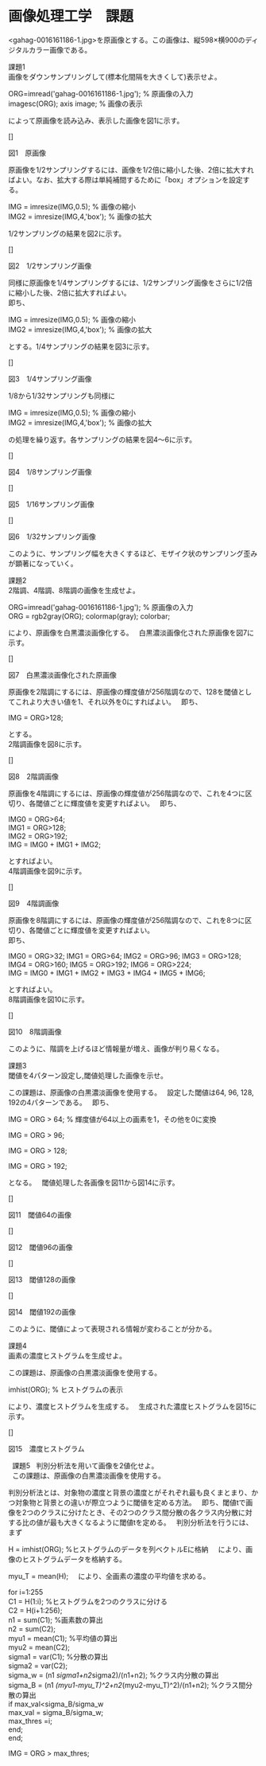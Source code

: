# 画像処理工学　課題
  
<gahag-0016161186-1.jpg>を原画像とする。この画像は、縦598×横900のディジタルカラー画像である。  
  
課題1  
画像をダウンサンプリングして(標本化間隔を大きくして)表示せよ。  
  
ORG=imread('gahag-0016161186-1.jpg'); % 原画像の入力  
imagesc(ORG); axis image; % 画像の表示  
  
によって原画像を読み込み、表示した画像を図1に示す。  
  
[]  
  
図1　原画像  
  
原画像を1/2サンプリングするには、画像を1/2倍に縮小した後、2倍に拡大すればよい。なお、拡大する際は単純補間するために「box」オプションを設定する。  
  
IMG = imresize(IMG,0.5); % 画像の縮小  
IMG2 = imresize(IMG,4,'box'); % 画像の拡大  
  
1/2サンプリングの結果を図2に示す。  
  
[]  
  
図2　1/2サンプリング画像  
  
同様に原画像を1/4サンプリングするには、1/2サンプリング画像をさらに1/2倍に縮小した後、2倍に拡大すればよい。  
即ち、  
  
IMG = imresize(IMG,0.5); % 画像の縮小  
IMG2 = imresize(IMG,4,'box'); % 画像の拡大  
  
とする。1/4サンプリングの結果を図3に示す。  
  
[]  
  
図3　1/4サンプリング画像  
  
1/8から1/32サンプリングも同様に  
  
IMG = imresize(IMG,0.5); % 画像の縮小  
IMG2 = imresize(IMG,4,'box'); % 画像の拡大  
  
の処理を繰り返す。各サンプリングの結果を図4～6に示す。  
  
[]  
  
図4　1/8サンプリング画像  
  
[]  
  
図5　1/16サンプリング画像  
  
[]  
  
図6　1/32サンプリング画像  
  
このように、サンプリング幅を大きくするほど、モザイク状のサンプリング歪みが顕著になっていく。  
  
  
課題2  
2階調、4階調、8階調の画像を生成せよ。  
  
ORG=imread('gahag-0016161186-1.jpg'); % 原画像の入力  
ORG = rgb2gray(ORG); colormap(gray); colorbar;  
  
により、原画像を白黒濃淡画像化する。  
白黒濃淡画像化された原画像を図7に示す。  
  
[]  
  
図7　白黒濃淡画像化された原画像  
  
原画像を2階調にするには、原画像の輝度値が256階調なので、128を閾値としてこれより大きい値を1、それ以外を0にすればよい。  
即ち、  
  
IMG = ORG>128;  
  
とする。  
2階調画像を図8に示す。  
  
[]  
  
図8　2階調画像  
  
原画像を4階調にするには、原画像の輝度値が256階調なので、これを4つに区切り、各閾値ごとに輝度値を変更すればよい。  
即ち、  
  
IMG0 = ORG>64;  
IMG1 = ORG>128;  
IMG2 = ORG>192;  
IMG = IMG0 + IMG1 + IMG2;  
  
とすればよい。  
4階調画像を図9に示す。  
  
[]  
  
図9　4階調画像  
  
原画像を8階調にするには、原画像の輝度値が256階調なので、これを8つに区切り、各閾値ごとに輝度値を変更すればよい。  
即ち、  
  
IMG0 = ORG>32;  IMG1 = ORG>64;  IMG2 = ORG>96;  IMG3 = ORG>128;  
IMG4 = ORG>160; IMG5 = ORG>192; IMG6 = ORG>224;  
IMG = IMG0 + IMG1 + IMG2 + IMG3 + IMG4 + IMG5 + IMG6;  
  
とすればよい。  
8階調画像を図10に示す。  
  
[]  
  
図10　8階調画像  
   
このように、階調を上げるほど情報量が増え、画像が判り易くなる。  
  
  
課題3  
閾値を4パターン設定し,閾値処理した画像を示せ。  
   
この課題は、原画像の白黒濃淡画像を使用する。  
設定した閾値は64, 96, 128, 192の4パターンである。  
即ち、  
  
IMG = ORG > 64; % 輝度値が64以上の画素を1，その他を0に変換  
   
IMG = ORG > 96;  
  
IMG = ORG > 128;  
  
IMG = ORG > 192;  
   
となる。  
閾値処理した各画像を図11から図14に示す。  
  
[]  
   
図11　閾値64の画像  
  
[]  
   
図12　閾値96の画像  
  
[]  
   
図13　閾値128の画像  
  
[]  
   
図14　閾値192の画像  
   
このように、閾値によって表現される情報が変わることが分かる。  
  
  
課題4  
画素の濃度ヒストグラムを生成せよ。  
  
この課題は、原画像の白黒濃淡画像を使用する。  
  
imhist(ORG); % ヒストグラムの表示  
   
により、濃度ヒストグラムを生成する。  
生成された濃度ヒストグラムを図15に示す。  
  
[]  
    
図15　濃度ヒストグラム  
  
  
課題5  
判別分析法を用いて画像を2値化せよ。  
  
この課題は、原画像の白黒濃淡画像を使用する。  
  
判別分析法とは、対象物の濃度と背景の濃度とがそれぞれ最も良くまとまり、かつ対象物と背景との違いが際立つように閾値を定める方法。  
即ち、閾値tで画像を2つのクラスに分けたとき、その2つのクラス間分散の各クラス内分散に対する比の値が最も大きくなるように閾値tを定める。  
判別分析法を行うには、まず  
  
H = imhist(ORG); %ヒストグラムのデータを列ベクトルEに格納  
  
により、画像のヒストグラムデータを格納する。  
  
myu_T = mean(H);  
  
により、全画素の濃度の平均値を求める。  
  
  
for i=1:255  
C1 = H(1:i); %ヒストグラムを2つのクラスに分ける  
C2 = H(i+1:256);  
n1 = sum(C1); %画素数の算出  
n2 = sum(C2);  
myu1 = mean(C1); %平均値の算出  
myu2 = mean(C2);  
sigma1 = var(C1); %分散の算出  
sigma2 = var(C2);  
sigma_w = (n1 *sigma1+n2*sigma2)/(n1+n2); %クラス内分散の算出  
sigma_B = (n1 *(myu1-myu_T)^2+n2*(myu2-myu_T)^2)/(n1+n2); %クラス間分散の算出  
if max_val<sigma_B/sigma_w  
max_val = sigma_B/sigma_w;  
max_thres =i;  
end;  
end;  
  
IMG = ORG > max_thres;    
  
  
  
  
  
  
  
  
  
  
  
  
  
  
  
  
  
  
  
  
  
  
  
  
  
